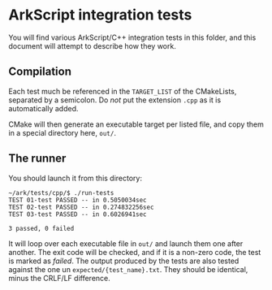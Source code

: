 # ArkScript integration tests

You will find various ArkScript/C++ integration tests in this folder, and this document will attempt to describe how they work.

## Compilation

Each test much be referenced in the `TARGET_LIST` of the CMakeLists, separated by a semicolon. Do *not* put the extension `.cpp` as it is automatically added.

CMake will then generate an executable target per listed file, and copy them in a special directory here, `out/`.

## The runner

You should launch it from this directory:

```shell
~/ark/tests/cpp/$ ./run-tests
TEST 01-test PASSED -- in 0.5050034sec
TEST 02-test PASSED -- in 0.274832256sec
TEST 03-test PASSED -- in 0.6026941sec

3 passed, 0 failed
```

It will loop over each executable file in `out/` and launch them one after another. The exit code will be checked, and if it is a non-zero code, the test is marked as *failed*. The output produced by the tests are also tested against the one un `expected/{test_name}.txt`. They should be identical, minus the CRLF/LF difference.